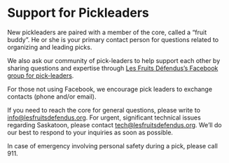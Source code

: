 # Support for Pickleaders

New pickleaders are paired with a member of the core, called a “fruit buddy”. He or she is your primary contact person for questions related to organizing and leading picks.

We also ask our community of pick-leaders to help support each other by sharing questions and expertise through [Les Fruits Défendus’s Facebook group for pick-leaders](https://www.facebook.com/groups/1915569122052107/).

For those not using Facebook, we encourage pick leaders to exchange contacts (phone and/or email).

If you need to reach the core for general questions, please write to [info@lesfruitsdefendus.org](mailto:info@lesfruitsdefendus.org). For urgent, significant technical issues regarding Saskatoon, please contact [tech@lesfruitsdefendus.org](mailto:tech@lesfruitsdefendus.org). We’ll do our best to respond to your inquiries as soon as possible.

In case of emergency involving personal safety during a pick, please call 911.
